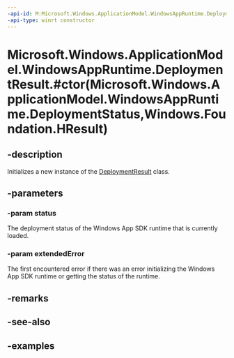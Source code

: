 ```yaml
---
-api-id: M:Microsoft.Windows.ApplicationModel.WindowsAppRuntime.DeploymentResult.#ctor(Microsoft.Windows.ApplicationModel.WindowsAppRuntime.DeploymentStatus,Windows.Foundation.HResult)
-api-type: winrt constructor
---
```


# Microsoft.Windows.ApplicationModel.WindowsAppRuntime.DeploymentResult.#ctor(Microsoft.Windows.ApplicationModel.WindowsAppRuntime.DeploymentStatus,Windows.Foundation.HResult)

<!--
public DeploymentResult (Microsoft.Windows.ApplicationModel.WindowsAppRuntime.DeploymentStatus status, System.Exception extendedError);
-->

## -description

Initializes a new instance of the [DeploymentResult](deploymentresult.md) class.

## -parameters

### -param status

The deployment status of the Windows App SDK runtime that is currently loaded.

### -param extendedError

The first encountered error if there was an error initializing the Windows App SDK runtime or getting the status of the runtime.

## -remarks

## -see-also

## -examples
